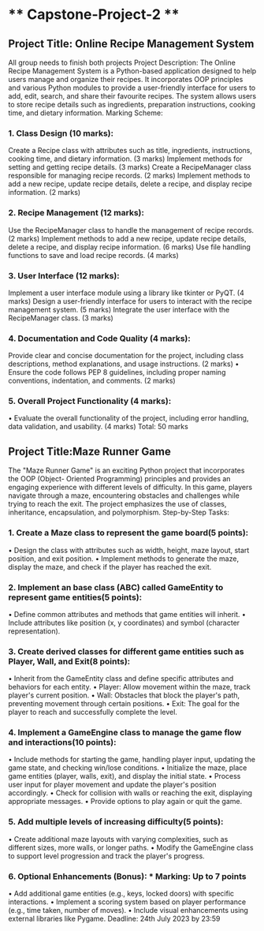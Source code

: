 # ** Capstone-Project-2 **

## Project Title: Online Recipe Management System

All group needs to finish both projects
Project Description:
The Online Recipe Management System is a Python-based application designed to help users manage and organize their recipes. It incorporates OOP principles and various Python modules to provide a user-friendly interface for users to add, edit, search, and share their favourite recipes. The system allows users to store recipe details such as ingredients, preparation instructions, cooking time, and dietary information.
Marking Scheme:

### 1. Class Design (10 marks):

Create a Recipe class with attributes such as title, ingredients, instructions, cooking time, and dietary information. (3 marks)
Implement methods for setting and getting recipe details. (3 marks)
Create a RecipeManager class responsible for managing recipe records. (2 marks)
Implement methods to add a new recipe, update recipe details, delete a recipe, and display recipe information. (2 marks)

### 2. Recipe Management (12 marks):

Use the RecipeManager class to handle the management of recipe records. (2 marks)
Implement methods to add a new recipe, update recipe details, delete a recipe, and display recipe information. (6 marks)
Use file handling functions to save and load recipe records. (4 marks)

### 3. User Interface (12 marks):

Implement a user interface module using a library like tkinter or PyQT. (4 marks)
Design a user-friendly interface for users to interact with the recipe management system. (5 marks)
Integrate the user interface with the RecipeManager class. (3 marks)

### 4. Documentation and Code Quality (4 marks):

Provide clear and concise documentation for the project, including class descriptions, method explanations, and usage instructions. (2 marks)
• Ensure the code follows PEP 8 guidelines, including proper naming
conventions, indentation, and comments. (2 marks)

### 5. Overall Project Functionality (4 marks):

• Evaluate the overall functionality of the project, including error handling, data
validation, and usability. (4 marks)
Total: 50 marks

## Project Title:Maze Runner Game

The "Maze Runner Game" is an exciting Python project that incorporates the OOP (Object-
Oriented Programming) principles and provides an engaging experience with different levels
of difficulty.
In this game, players navigate through a maze, encountering obstacles and challenges while
trying to reach the exit. The project emphasizes the use of classes, inheritance, encapsulation,
and polymorphism.
Step-by-Step Tasks:

### 1. Create a Maze class to represent the game board(5 points):

• Design the class with attributes such as width, height, maze layout, start
position, and exit position.
• Implement methods to generate the maze, display the maze, and check
if the player has reached the exit.

### 2. Implement an base class (ABC) called GameEntity to represent game entities(5 points):

• Define common attributes and methods that game entities will inherit.
• Include attributes like position (x, y coordinates) and symbol (character
representation).

### 3. Create derived classes for different game entities such as Player, Wall, and Exit(8 points):

• Inherit from the GameEntity class and define specific attributes and
behaviors for each entity.
• Player: Allow movement within the maze, track player's current position.
• Wall: Obstacles that block the player's path, preventing movement
through certain positions.
• Exit: The goal for the player to reach and successfully complete the level.

### 4. Implement a GameEngine class to manage the game flow and interactions(10 points):

• Include methods for starting the game, handling player input, updating
the game state, and checking win/lose conditions.
• Initialize the maze, place game entities (player, walls, exit), and display
the initial state.
• Process user input for player movement and update the player's
position accordingly.
• Check for collision with walls or reaching the exit, displaying appropriate
messages.
• Provide options to play again or quit the game.

### 5. Add multiple levels of increasing difficulty(5 points):

• Create additional maze layouts with varying complexities, such as
different sizes, more walls, or longer paths.
• Modify the GameEngine class to support level progression and track the
player's progress.

### 6. Optional Enhancements (Bonus): \* Marking: Up to 7 points

• Add additional game entities (e.g., keys, locked doors) with specific
interactions.
• Implement a scoring system based on player performance (e.g., time
taken, number of moves).
• Include visual enhancements using external libraries like Pygame.
Deadline: 24th July 2023 by 23:59
